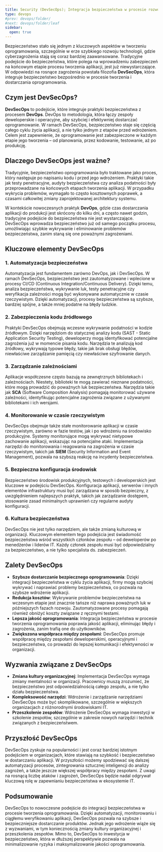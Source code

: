 ```yaml
---
title: Security (DevSecOps); Integracja bezpieczeństwa w procesie rozwoju oprogramowania
type: devops
#prev: devops/folder/
#next: devops/folder/leaf
sidebar:
  open: true
---
```


Bezpieczeństwo stało się jednym z kluczowych aspektów w tworzeniu oprogramowania, szczególnie w erze szybkiego rozwoju technologii, gdzie cyberzagrożenia stają się coraz bardziej zaawansowane. Tradycyjne podejście do bezpieczeństwa, które polega na wprowadzeniu zabezpieczeń na końcowym etapie procesu tworzenia aplikacji, jest już niewystarczające. W odpowiedzi na rosnące zagrożenia powstała filozofia **DevSecOps**, która integruje bezpieczeństwo bezpośrednio w procesie tworzenia i dostarczania oprogramowania.

## Czym jest DevSecOps?

**DevSecOps** to podejście, które integruje praktyki bezpieczeństwa z procesem **DevOps**. DevOps to metodologia, która łączy zespoły deweloperskie i operacyjne, aby szybciej i efektywniej dostarczać oprogramowanie. W ramach DevSecOps, bezpieczeństwo staje się częścią całego cyklu życia aplikacji, a nie tylko jednym z etapów przed wdrożeniem. Celem jest zapewnienie, że oprogramowanie jest zabezpieczone w każdym etapie jego tworzenia – od planowania, przez kodowanie, testowanie, aż po produkcję.

## Dlaczego DevSecOps jest ważne?

Tradycyjnie, bezpieczeństwo oprogramowania było traktowane jako proces, który następuje po napisaniu kodu i przed jego wdrożeniem. Praktyki takie jak testy penetracyjne, audyty bezpieczeństwa czy analiza podatności były przeprowadzane na końcowych etapach tworzenia aplikacji. W przypadku wykrycia problemów, wymagało to często kosztownych poprawek, a czasami całkowitej zmiany zaprojektowanej architektury systemu.

W kontekście nowoczesnych praktyk **DevOps**, gdzie czas dostarczania aplikacji do produkcji jest skrócony do kilku dni, a często nawet godzin, tradycyjne podejście do bezpieczeństwa nie jest wystarczające. DevSecOps wprowadza bezpieczeństwo już od samego początku procesu, umożliwiając szybkie wykrywanie i eliminowanie problemów bezpieczeństwa, zanim staną się one poważnymi zagrożeniami.

## Kluczowe elementy DevSecOps

### 1. **Automatyzacja bezpieczeństwa**
Automatyzacja jest fundamentem zarówno DevOps, jak i DevSecOps. W ramach DevSecOps, bezpieczeństwo jest zautomatyzowane i wplecione w procesy CI/CD (Continuous Integration/Continuous Delivery). Dzięki temu, analiza bezpieczeństwa, wykrywanie luk, testy penetracyjne czy weryfikacja zależności mogą być wykonywane automatycznie w czasie rzeczywistym. Dzięki automatyzacji, procesy bezpieczeństwa są szybsze, bardziej spójne, a także mniej podatne na błędy ludzkie.

### 2. **Zabezpieczenia kodu źródłowego**
Praktyki DevSecOps obejmują wczesne wykrywanie podatności w kodzie źródłowym. Dzięki narzędziom do statycznej analizy kodu (SAST - Static Application Security Testing), deweloperzy mogą identyfikować potencjalne zagrożenia już w momencie pisania kodu. Narzędzia te analizują kod źródłowy, wykrywają typowe błędy, takie jak brak obsługi błędów, niewłaściwe zarządzanie pamięcią czy niewłaściwe szyfrowanie danych.

### 3. **Zarządzanie zależnościami**
Aplikacje współczesne często bazują na zewnętrznych bibliotekach i zależnościach. Niestety, biblioteki te mogą zawierać nieznane podatności, które mogą prowadzić do poważnych luk bezpieczeństwa. Narzędzia takie jak **SCA** (Software Composition Analysis) pomagają monitorować używane zależności, identyfikując potencjalne zagrożenia związane z używanymi bibliotekami i ich wersjami.

### 4. **Monitorowanie w czasie rzeczywistym**
DevSecOps obejmuje także stałe monitorowanie aplikacji w czasie rzeczywistym, zarówno w fazie testów, jak i po wdrożeniu na środowisko produkcyjne. Systemy monitorujące mogą wykrywać nietypowe zachowanie aplikacji, wskazując na potencjalne ataki. Implementacja narzędzi do monitorowania i reagowania na zagrożenia w czasie rzeczywistym, takich jak **SIEM** (Security Information and Event Management), pozwala na szybszą reakcję na incydenty bezpieczeństwa.

### 5. **Bezpieczna konfiguracja środowisk**
Bezpieczeństwo środowisk produkcyjnych, testowych i developerskich jest kluczowe w podejściu DevSecOps. Konfiguracja aplikacji, serwerów i innych elementów infrastruktury musi być zarządzana w sposób bezpieczny, z uwzględnieniem najlepszych praktyk, takich jak zarządzanie dostępem, stosowanie zasad minimalnych uprawnień czy regularne audyty konfiguracji.

### 6. **Kultura bezpieczeństwa**
DevSecOps nie jest tylko narzędziem, ale także zmianą kulturową w organizacji. Kluczowym elementem tego podejścia jest świadomość bezpieczeństwa wśród wszystkich członków zespołu – od deweloperów po menedżerów i liderów IT. Każdy członek zespołu musi być odpowiedzialny za bezpieczeństwo, a nie tylko specjalista ds. zabezpieczeń.

## Zalety DevSecOps

- **Szybsze dostarczanie bezpiecznego oprogramowania**: Dzięki integracji bezpieczeństwa w cyklu życia aplikacji, firmy mogą szybciej wykrywać i naprawiać problemy bezpieczeństwa, co pozwala na szybsze wdrożenie aplikacji.
- **Redukcja kosztów**: Wykrywanie problemów bezpieczeństwa na wczesnym etapie jest znacznie tańsze niż naprawa poważnych luk w późniejszych fazach rozwoju. Zautomatyzowane procesy pomagają również obniżyć koszty związane z ręcznymi testami.
- **Lepsza jakość oprogramowania**: Integracja bezpieczeństwa w procesie tworzenia oprogramowania poprawia jakość aplikacji, eliminując błędy i zagrożenia, zanim trafią one do użytkowników.
- **Zwiększona współpraca między zespołami**: DevSecOps promuje współpracę między zespołami deweloperskimi, operacyjnymi i bezpieczeństwa, co prowadzi do lepszej komunikacji i efektywności w organizacji.

## Wyzwania związane z DevSecOps

- **Zmiana kultury organizacyjnej**: Implementacja DevSecOps wymaga zmiany mentalności w organizacji. Pracownicy muszą zrozumieć, że bezpieczeństwo jest odpowiedzialnością całego zespołu, a nie tylko działu bezpieczeństwa.
- **Kompleksowość narzędzi**: Wdrożenie i zarządzanie narzędziami DevSecOps może być skomplikowane, szczególnie w większych organizacjach z różnorodnymi środowiskami IT.
- **Przeszkolenie zespołów**: Wdrożenie DevSecOps wymaga inwestycji w szkolenie zespołów, szczególnie w zakresie nowych narzędzi i technik związanych z bezpieczeństwem.

## Przyszłość DevSecOps

DevSecOps zyskuje na popularności i jest coraz bardziej istotnym podejściem w organizacjach, które stawiają na szybkość i bezpieczeństwo w dostarczaniu aplikacji. W przyszłości możemy spodziewać się dalszej automatyzacji procesów, zintegrowania sztucznej inteligencji do analizy zagrożeń, a także jeszcze większej współpracy między zespołami. Z uwagi na rosnącą liczbę ataków i zagrożeń, DevSecOps będzie nadal odgrywał kluczową rolę w zapewnianiu bezpieczeństwa w ekosystemie IT.

## Podsumowanie

DevSecOps to nowoczesne podejście do integracji bezpieczeństwa w procesie tworzenia oprogramowania. Dzięki automatyzacji, monitorowaniu i ciągłemu weryfikowaniu aplikacji, DevSecOps pozwala na szybsze i bezpieczniejsze dostarczanie produktów. Jednak jego wdrożenie wiąże się z wyzwaniami, w tym koniecznością zmiany kultury organizacyjnej i przeszkolenia zespołów. Mimo to, DevSecOps to inwestycja w bezpieczeństwo, która w dłuższej perspektywie pozwala na minimalizowanie ryzyka i maksymalizowanie jakości oprogramowania.
